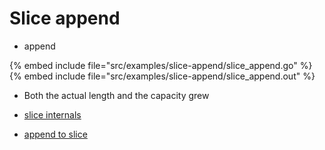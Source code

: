 # Slice append

* append

{% embed include file="src/examples/slice-append/slice_append.go" %}
{% embed include file="src/examples/slice-append/slice_append.out" %}

* Both the actual length and the capacity grew


* [slice internals](https://blog.golang.org/go-slices-usage-and-internals)
* [append to slice](https://tour.golang.org/moretypes/15)



